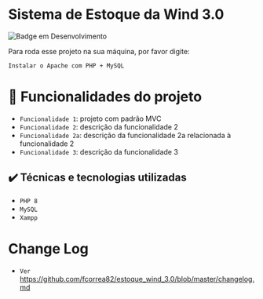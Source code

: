 # Sistema de Estoque da Wind 3.0

![Badge em Desenvolvimento](http://img.shields.io/static/v1?label=STATUS&message=EM%20DESENVOLVIMENTO&color=GREEN&style=for-the-badge)

Para roda esse projeto na sua máquina, por favor digite:

```
Instalar o Apache com PHP + MySQL
```

# :hammer: Funcionalidades do projeto

- `Funcionalidade 1`: projeto com padrão MVC
- `Funcionalidade 2`: descrição da funcionalidade 2
- `Funcionalidade 2a`: descrição da funcionalidade 2a relacionada à funcionalidade 2
- `Funcionalidade 3`: descrição da funcionalidade 3

## ✔️ Técnicas e tecnologias utilizadas

- `PHP 8`
- `MySQL`
- `Xampp`

# Change Log

- `Ver` https://github.com/fcorrea82/estoque_wind_3.0/blob/master/changelog.md
